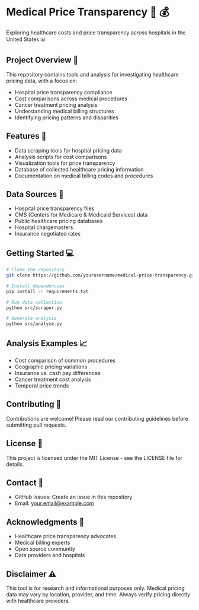 # Medical Price Transparency 🏥 💰

Exploring healthcare costs and price transparency across hospitals in the United States 📊

## Project Overview 🎯

This repository contains tools and analysis for investigating healthcare pricing data, with a focus on:
- Hospital price transparency compliance
- Cost comparisons across medical procedures
- Cancer treatment pricing analysis
- Understanding medical billing structures
- Identifying pricing patterns and disparities

## Features 🚀

- Data scraping tools for hospital pricing data
- Analysis scripts for cost comparisons
- Visualization tools for price transparency
- Database of collected healthcare pricing information
- Documentation on medical billing codes and procedures

## Data Sources 📂

- Hospital price transparency files
- CMS (Centers for Medicare & Medicaid Services) data
- Public healthcare pricing databases
- Hospital chargemasters
- Insurance negotiated rates

## Getting Started 💻

```bash
# Clone the repository
git clone https://github.com/yourusername/medical-price-transparency.git

# Install dependencies
pip install -r requirements.txt

# Run data collection
python src/scraper.py

# Generate analysis
python src/analyze.py
```

## Analysis Examples 📈

- Cost comparison of common procedures
- Geographic pricing variations
- Insurance vs. cash pay differences
- Cancer treatment cost analysis
- Temporal price trends

## Contributing 🤝

Contributions are welcome! Please read our contributing guidelines before submitting pull requests.

## License 📄

This project is licensed under the MIT License - see the LICENSE file for details.

## Contact 📧

- GitHub Issues: Create an issue in this repository
- Email: your.email@example.com

## Acknowledgments 🙏

- Healthcare price transparency advocates
- Medical billing experts
- Open source community
- Data providers and hospitals

## Disclaimer ⚠️

This tool is for research and informational purposes only. Medical pricing data may vary by location, provider, and time. Always verify pricing directly with healthcare providers.
